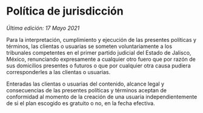 # Política de jurisdicción

*Última edición: 17 Mayo 2021*

Para la interpretación, cumplimiento y ejecución de las presentes políticas y términos, las clientas o usuarias se someten voluntariamente a los tribunales competentes en el primer partido judicial del Estado de Jalisco, México, renunciando expresamente a cualquier otro fuero que por razón de sus domicilios presentes o futuros o que por cualquier otra causa pudiera corresponderles a las clientas o usuarias.

Enteradas las clientas o usuarias del contenido, alcance legal y consecuencias de las presentes políticas y términos aceptan de conformidad al momento de la creación de una usuaria independientemente de si el plan escogido es gratuito o no, en la fecha efectiva.
